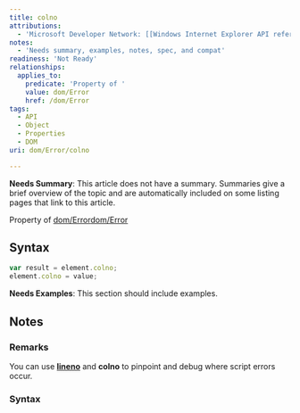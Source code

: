 ```yaml
---
title: colno
attributions:
  - 'Microsoft Developer Network: [[Windows Internet Explorer API reference](http://msdn.microsoft.com/en-us/library/ie/hh828809%28v=vs.85%29.aspx) Article]'
notes:
  - 'Needs summary, examples, notes, spec, and compat'
readiness: 'Not Ready'
relationships:
  applies_to:
    predicate: 'Property of '
    value: dom/Error
    href: /dom/Error
tags:
  - API
  - Object
  - Properties
  - DOM
uri: dom/Error/colno

---
```

**Needs Summary**: This article does not have a summary. Summaries give a brief overview of the topic and are automatically included on some listing pages that link to this article.

Property of [dom/Error](/dom/Error)[dom/Error](/dom/Error)

## <span>Syntax</span>

``` js
var result = element.colno;
element.colno = value;
```

**Needs Examples**: This section should include examples.

## <span>Notes</span>

### <span>Remarks</span>

You can use [**lineno**](/dom/Error/lineno) and **colno** to pinpoint and debug where script errors occur.

### <span>Syntax</span>
